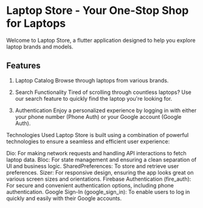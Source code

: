 # Laptop Store - Your One-Stop Shop for Laptops
Welcome to Laptop Store, a flutter application designed to help you explore laptop brands and models.

## Features
1. Laptop Catalog
Browse through laptops from various brands.

2. Search Functionality
Tired of scrolling through countless laptops? Use our search feature to quickly find the laptop you're looking for.

4. Authentication
Enjoy a personalized experience by logging in with either your phone number (Phone Auth) or your Google account (Google Auth).

Technologies Used
Laptop Store is built using a combination of powerful technologies to ensure a seamless and efficient user experience:

Dio: For making network requests and handling API interactions to fetch laptop data.
Bloc: For state management and ensuring a clean separation of UI and business logic.
SharedPreferences: To store and retrieve user preferences.
Sizer: For responsive design, ensuring the app looks great on various screen sizes and orientations.
Firebase Authentication (fire_auth): For secure and convenient authentication options, including phone authentication.
Google Sign-In (google_sign_in): To enable users to log in quickly and easily with their Google accounts.
